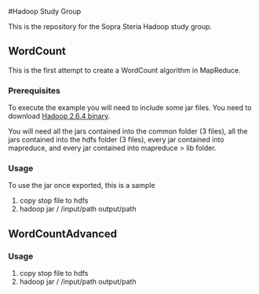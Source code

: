 #Hadoop Study Group

This is the repository for the Sopra Steria Hadoop study group.

## WordCount

This is the first attempt to create a WordCount algorithm in MapReduce.

### Prerequisites

To execute the example you will need to include some jar files. You need to download [Hadoop 2.6.4 binary](http://www.apache.org/dyn/closer.cgi/hadoop/common/hadoop-2.6.4/hadoop-2.6.4.tar.gz).

You will need all the jars contained into the common folder (3 files), all the jars contained into the hdfs folder (3 files), every jar contained into mapreduce, and every jar contained into mapreduce > lib folder.

### Usage

To use the jar once exported, this is a sample 

1) copy stop file to hdfs 
2) hadoop jar <path jar>/<Jar name> <ClassName> /input/path  output/path

## WordCountAdvanced

### Usage

1) copy stop file to hdfs 
2) hadoop jar <path jar>/<Jar name> <ClassName> /input/path  output/path